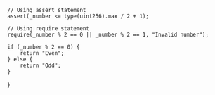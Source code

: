     // Using assert statement
    assert(_number <= type(uint256).max / 2 + 1);

    // Using require statement
    require(_number % 2 == 0 || _number % 2 == 1, "Invalid number");

    if (_number % 2 == 0) {
        return "Even";
    } else {
        return "Odd";
    }
}
